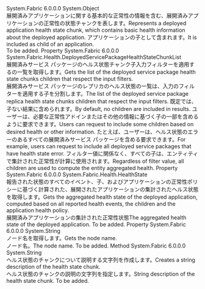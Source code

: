 <Type Name="DeployedApplicationHealthStateChunk" FullName="System.Fabric.Health.DeployedApplicationHealthStateChunk">
  <TypeSignature Language="C#" Value="public sealed class DeployedApplicationHealthStateChunk" />
  <TypeSignature Language="ILAsm" Value=".class public auto ansi sealed beforefieldinit DeployedApplicationHealthStateChunk extends System.Object" />
  <TypeSignature Language="DocId" Value="T:System.Fabric.Health.DeployedApplicationHealthStateChunk" />
  <TypeSignature Language="VB.NET" Value="Public NotInheritable Class DeployedApplicationHealthStateChunk" />
  <TypeSignature Language="F#" Value="type DeployedApplicationHealthStateChunk = class" />
  <AssemblyInfo>
    <AssemblyName>System.Fabric</AssemblyName>
    <AssemblyVersion>6.0.0.0</AssemblyVersion>
  </AssemblyInfo>
  <Base>
    <BaseTypeName>System.Object</BaseTypeName>
  </Base>
  <Interfaces />
  <Docs>
    <summary>
            <span data-ttu-id="5af76-101">展開済みアプリケーションに関する基本的な正常性の情報を含む、展開済みアプリケーションの正常性の状態チャンクを表します。</span><span class="sxs-lookup"><span data-stu-id="5af76-101">Represents a deployed application health state chunk, which contains basic health information about the deployed application.</span></span>
            <span data-ttu-id="5af76-102">アプリケーションの子として含まれます。</span><span class="sxs-lookup"><span data-stu-id="5af76-102">It is included as child of an application.</span></span>
            </summary>
    <remarks>To be added.</remarks>
  </Docs>
  <Members>
    <Member MemberName="DeployedServicePackageHealthStateChunks">
      <MemberSignature Language="C#" Value="public System.Fabric.Health.DeployedServicePackageHealthStateChunkList DeployedServicePackageHealthStateChunks { get; }" />
      <MemberSignature Language="ILAsm" Value=".property instance class System.Fabric.Health.DeployedServicePackageHealthStateChunkList DeployedServicePackageHealthStateChunks" />
      <MemberSignature Language="DocId" Value="P:System.Fabric.Health.DeployedApplicationHealthStateChunk.DeployedServicePackageHealthStateChunks" />
      <MemberSignature Language="VB.NET" Value="Public ReadOnly Property DeployedServicePackageHealthStateChunks As DeployedServicePackageHealthStateChunkList" />
      <MemberSignature Language="F#" Value="member this.DeployedServicePackageHealthStateChunks : System.Fabric.Health.DeployedServicePackageHealthStateChunkList" Usage="System.Fabric.Health.DeployedApplicationHealthStateChunk.DeployedServicePackageHealthStateChunks" />
      <MemberType>Property</MemberType>
      <AssemblyInfo>
        <AssemblyName>System.Fabric</AssemblyName>
        <AssemblyVersion>6.0.0.0</AssemblyVersion>
      </AssemblyInfo>
      <ReturnValue>
        <ReturnType>System.Fabric.Health.DeployedServicePackageHealthStateChunkList</ReturnType>
      </ReturnValue>
      <Docs>
        <summary>
            <span data-ttu-id="5af76-103">展開済みサービス パッケージのヘルス状態チャンク子入力フィルターを適用するの一覧を取得します。</span><span class="sxs-lookup"><span data-stu-id="5af76-103">Gets the list of the deployed service package health state chunks children that respect the input filters.</span></span>
            </summary>
        <value><span data-ttu-id="5af76-104">展開済みサービス パッケージのレプリカのヘルス状態の一覧は、入力のフィルターを適用する子を分割します。</span><span class="sxs-lookup"><span data-stu-id="5af76-104">The list of the deployed service package  replica health state chunks children that respect the input filters.</span></span></value>
        <remarks>
          <para><span data-ttu-id="5af76-105">既定では、子ない結果に含められます。</span><span class="sxs-lookup"><span data-stu-id="5af76-105">By default, no children are included in results.</span></span> <span data-ttu-id="5af76-106">ユーザーは、必要な正常性アドインまたはその他の情報に基づく子の一部を含めるように要求できます。</span><span class="sxs-lookup"><span data-stu-id="5af76-106">Users can request to include some children based on desired health or other information.</span></span> <span data-ttu-id="5af76-107">たとえば、ユーザーは、ヘルス状態のエラーのあるすべての展開済みサービス パッケージを含める要求できます。</span><span class="sxs-lookup"><span data-stu-id="5af76-107">For example, users can request to include all deployed service packages that have health state error.</span></span>
            <span data-ttu-id="5af76-108">フィルター値に関係なく、すべての子は、エンティティで集計された正常性が計算に使用されます。</span><span class="sxs-lookup"><span data-stu-id="5af76-108">Regardless of filter value, all children are used to compute the entity aggregated health.</span></span></para>
        </remarks>
      </Docs>
    </Member>
    <Member MemberName="HealthState">
      <MemberSignature Language="C#" Value="public System.Fabric.Health.HealthState HealthState { get; }" />
      <MemberSignature Language="ILAsm" Value=".property instance valuetype System.Fabric.Health.HealthState HealthState" />
      <MemberSignature Language="DocId" Value="P:System.Fabric.Health.DeployedApplicationHealthStateChunk.HealthState" />
      <MemberSignature Language="VB.NET" Value="Public ReadOnly Property HealthState As HealthState" />
      <MemberSignature Language="F#" Value="member this.HealthState : System.Fabric.Health.HealthState" Usage="System.Fabric.Health.DeployedApplicationHealthStateChunk.HealthState" />
      <MemberType>Property</MemberType>
      <AssemblyInfo>
        <AssemblyName>System.Fabric</AssemblyName>
        <AssemblyVersion>6.0.0.0</AssemblyVersion>
      </AssemblyInfo>
      <ReturnValue>
        <ReturnType>System.Fabric.Health.HealthState</ReturnType>
      </ReturnValue>
      <Docs>
        <summary>
            <span data-ttu-id="5af76-109">報告された状態のすべてのイベント、子、およびアプリケーションの正常性ポリシーに基づく計算された、展開されたアプリケーションの集計されたヘルス状態を取得します。</span><span class="sxs-lookup"><span data-stu-id="5af76-109">Gets the aggregated health state of the deployed application, computed based on all reported health events, the children and the application health policy.</span></span>
            </summary>
        <value><span data-ttu-id="5af76-110">展開済みアプリケーションの集計された正常性状態</span><span class="sxs-lookup"><span data-stu-id="5af76-110">The aggregated health state of the deployed application.</span></span></value>
        <remarks>To be added.</remarks>
      </Docs>
    </Member>
    <Member MemberName="NodeName">
      <MemberSignature Language="C#" Value="public string NodeName { get; }" />
      <MemberSignature Language="ILAsm" Value=".property instance string NodeName" />
      <MemberSignature Language="DocId" Value="P:System.Fabric.Health.DeployedApplicationHealthStateChunk.NodeName" />
      <MemberSignature Language="VB.NET" Value="Public ReadOnly Property NodeName As String" />
      <MemberSignature Language="F#" Value="member this.NodeName : string" Usage="System.Fabric.Health.DeployedApplicationHealthStateChunk.NodeName" />
      <MemberType>Property</MemberType>
      <AssemblyInfo>
        <AssemblyName>System.Fabric</AssemblyName>
        <AssemblyVersion>6.0.0.0</AssemblyVersion>
      </AssemblyInfo>
      <ReturnValue>
        <ReturnType>System.String</ReturnType>
      </ReturnValue>
      <Docs>
        <summary>
            <span data-ttu-id="5af76-111">ノード名を取得します。</span><span class="sxs-lookup"><span data-stu-id="5af76-111">Gets the node name.</span></span>
            </summary>
        <value><span data-ttu-id="5af76-112">ノード名。</span><span class="sxs-lookup"><span data-stu-id="5af76-112">The node name.</span></span></value>
        <remarks>To be added.</remarks>
      </Docs>
    </Member>
    <Member MemberName="ToString">
      <MemberSignature Language="C#" Value="public override string ToString ();" />
      <MemberSignature Language="ILAsm" Value=".method public hidebysig virtual instance string ToString() cil managed" />
      <MemberSignature Language="DocId" Value="M:System.Fabric.Health.DeployedApplicationHealthStateChunk.ToString" />
      <MemberSignature Language="VB.NET" Value="Public Overrides Function ToString () As String" />
      <MemberSignature Language="F#" Value="override this.ToString : unit -&gt; string" Usage="deployedApplicationHealthStateChunk.ToString " />
      <MemberType>Method</MemberType>
      <AssemblyInfo>
        <AssemblyName>System.Fabric</AssemblyName>
        <AssemblyVersion>6.0.0.0</AssemblyVersion>
      </AssemblyInfo>
      <ReturnValue>
        <ReturnType>System.String</ReturnType>
      </ReturnValue>
      <Parameters />
      <Docs>
        <summary>
            <span data-ttu-id="5af76-113">ヘルス状態のチャンクについて説明する文字列を作成します。</span><span class="sxs-lookup"><span data-stu-id="5af76-113">Creates a string description of the health state chunk.</span></span>
            </summary>
        <returns><span data-ttu-id="5af76-114">ヘルス状態のチャンクの説明の文字列を指定します。</span><span class="sxs-lookup"><span data-stu-id="5af76-114">String description of the health state chunk.</span></span></returns>
        <remarks>To be added.</remarks>
      </Docs>
    </Member>
  </Members>
</Type>